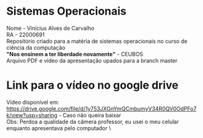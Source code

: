 # Sistemas Operacionais
Nome - Vinícius Alves de Carvalho \
RA - 22000691 \
Repositório criado para a matéria de sistemas operacionais no curso de ciência da computação \
**"Nos ensinem a ter liberdade novamente"** - CEUBOS \
Arquivo PDF e vídeo da apresentação upados para a branch master 
# Link para o vídeo no google drive
Vídeo disponível em: https://drive.google.com/file/d/1y753JXGnYmQCmbumyV34R0QV0OdPFo7k/view?usp=sharing - Caso não queira baixar \
Obs: Perdoa a qualidade da câmera professor, eu usei o meu celular enquanto apresentava pelo computador \
